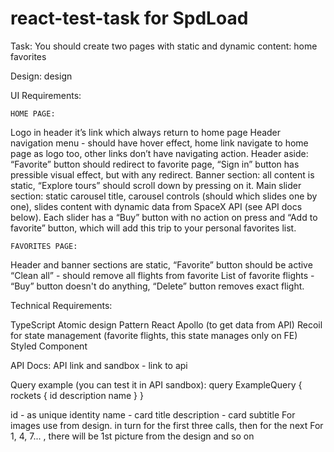 # react-test-task for SpdLoad

Task:
You should create two pages with static and dynamic content:
home
favorites

Design:
design

UI Requirements:

    HOME PAGE:

Logo in header it’s link which always return to home page
Header navigation menu - should have hover effect, home link navigate to home page as logo too, other links don’t have navigating action.
Header aside: “Favorite” button should redirect to favorite page, “Sign in” button has pressible visual effect, but with any redirect.
Banner section: all content is static, “Explore tours” should scroll down by pressing on it.
Main slider section: static carousel title, carousel controls (should which slides one by one), slides content with dynamic data from SpaceX API (see API docs below). Each slider has a “Buy” button with no action on press and “Add to favorite” button, which will add this trip to your personal favorites list.

    FAVORITES PAGE:

Header and banner sections are static, “Favorite” button should be active
“Clean all” - should remove all flights from favorite
List of favorite flights - “Buy” button doesn't do anything, “Delete” button removes exact flight.

Technical Requirements:

TypeScript
Atomic design Pattern
React Apollo (to get data from API)
Recoil for state management (favorite flights, this state manages only on FE)
Styled Component

API Docs:
API link and sandbox - link to api

Query example (you can test it in API sandbox):
query ExampleQuery {
rockets {
id
description
name
}
}

id - as unique identity
name - card title
description - card subtitle
For images use from design. in turn for the first three calls, then for the next For 1, 4, 7... , there will be 1st picture from the design and so on
